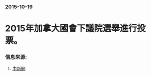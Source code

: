 ### [2015-10-19](/news/2015/10/19/index.md)

##### 
# 2015年加拿大國會下議院選舉進行投票。 




### 信息来源:

1. [中新網](http://www.chinanews.com/gj/2015/10-19/7576591.shtml)
